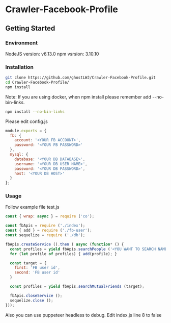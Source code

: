 # Crawler-Facebook-Profile

## Getting Started

### Environment

NodeJS version: v6.13.0
npm vsrsion: 3.10.10

### Installation

```bash
git clone https://github.com/ghostLWJ/Crawler-Facebook-Profile.git
cd Crawler-Facebook-Profile/
npm install
```

Note: If you are using docker, when npm install please remember add --no-bin-links.

```bash
npm install --no-bin-links
```

Please edit config.js

```javascript
module.exports = {
  fb: {
    account: '<YOUR FB ACCOUNT>',
    password: '<YOUR FB PASSWORD>'
  },
  mysql: {
    database: '<YOUR DB DATABASE>',
    username: '<YOUR DB USER NAME>',
    password: '<YOUR DB PASSWORD>',
    host: '<YOUR DB HOST>'
  }
};
```

### Usage

Follow example file test.js

```javascript
const { wrap: async } = require ('co');

const fbApis = require ('./index');
const { add } = require ('./fb-user');
const sequelize = require ('./db');

fbApis.createService ().then ( async (function* () {
  const profiles = yield fbApis.searchPeople ('<YOU WANT TO SEARCH NAME>', <NUMBER FOR YOU WANT TO SEARCH COUNT>);
  for (let profile of profiles) { add(profile); }

  const target = {
    first: 'FB user id',
    second: 'FB user id'
  }

  const profiles = yield fbApis.searchMutualFriends (target);

  fbApis.closeService ();
  sequelize.close ();
}));
```

Also you can use puppeteer headless to debug.
Edit index.js line 8 to false
